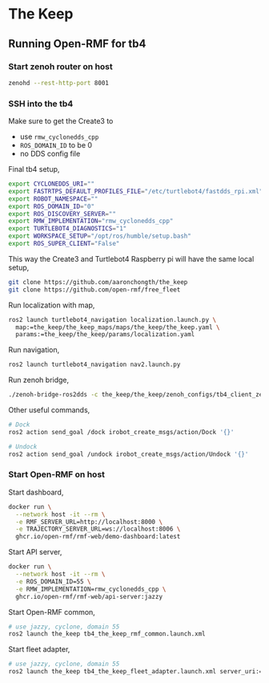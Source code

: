 # The Keep

## Running Open-RMF for tb4

### Start zenoh router on host

```bash
zenohd --rest-http-port 8001
```

### SSH into the tb4

Make sure to get the Create3 to
* use `rmw_cyclonedds_cpp`
* `ROS_DOMAIN_ID` to be 0
* no DDS config file

Final tb4 setup,

```bash
export CYCLONEDDS_URI=""
export FASTRTPS_DEFAULT_PROFILES_FILE="/etc/turtlebot4/fastdds_rpi.xml"
export ROBOT_NAMESPACE=""
export ROS_DOMAIN_ID="0"
export ROS_DISCOVERY_SERVER=""
export RMW_IMPLEMENTATION="rmw_cyclonedds_cpp"
export TURTLEBOT4_DIAGNOSTICS="1"
export WORKSPACE_SETUP="/opt/ros/humble/setup.bash"
export ROS_SUPER_CLIENT="False"
```

This way the Create3 and Turtlebot4 Raspberry pi will have the same local setup,

```bash
git clone https://github.com/aaronchongth/the_keep
git clone https://github.com/open-rmf/free_fleet
```

Run localization with map,

```bash
ros2 launch turtlebot4_navigation localization.launch.py \
  map:=the_keep/the_keep_maps/maps/the_keep/the_keep.yaml \
  params:=the_keep/the_keep/params/localization.yaml
```

Run navigation,

```bash
ros2 launch turtlebot4_navigation nav2.launch.py
```

Run zenoh bridge,

```bash
./zenoh-bridge-ros2dds -c the_keep/the_keep/zenoh_configs/tb4_client_zenoh_config.json5
```

Other useful commands,

```bash
# Dock
ros2 action send_goal /dock irobot_create_msgs/action/Dock '{}'

# Undock
ros2 action send_goal /undock irobot_create_msgs/action/Undock '{}'
```


### Start Open-RMF on host

Start dashboard,

```bash
docker run \
  --network host -it --rm \
  -e RMF_SERVER_URL=http://localhost:8000 \
  -e TRAJECTORY_SERVER_URL=ws://localhost:8006 \
  ghcr.io/open-rmf/rmf-web/demo-dashboard:latest
```

Start API server,

```bash
docker run \
  --network host -it --rm \
  -e ROS_DOMAIN_ID=55 \
  -e RMW_IMPLEMENTATION=rmw_cyclonedds_cpp \
  ghcr.io/open-rmf/rmf-web/api-server:jazzy
```

Start Open-RMF common,

```bash
# use jazzy, cyclone, domain 55
ros2 launch the_keep tb4_the_keep_rmf_common.launch.xml
```

Start fleet adapter,

```bash
# use jazzy, cyclone, domain 55
ros2 launch the_keep tb4_the_keep_fleet_adapter.launch.xml server_uri:="ws://localhost:8000/_internal"
```
